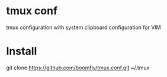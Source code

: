# tmux conf

tmux configuration with system clipboard configuration for VIM

# Install

  git clone https://github.com/boomfly/tmux.conf.git ~/.tmux


